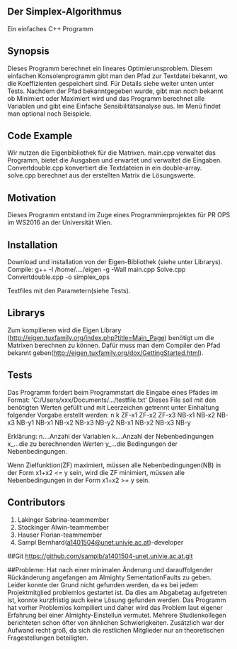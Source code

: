 ## Der Simplex-Algorithmus
 Ein einfaches C++ Programm



## Synopsis


Dieses Programm berechnet ein lineares Optimierunsproblem. Diesem einfachen Konsolenprogramm gibt man den Pfad zur Textdatei bekannt, wo die Koeffizienten gespeichert sind. Für Details siehe weiter unten unter Tests. 
Nachdem der Pfad bekanntgegeben wurde, gibt man noch bekannt ob Minimiert oder Maximiert wird und das Programm berechnet alle Variablen und gibt eine Einfache Sensibilitätsanalyse aus.
Im Menü findet man optional noch Beispiele.

## Code Example

Wir nutzen die Eigenbibliothek für die Matrixen.
main.cpp verwaltet das Programm, bietet die Ausgaben und erwartet und verwaltet die Eingaben.
Convertdouble.cpp konvertiert die Textdateien in ein double-array.
solve.cpp berechnet aus der erstellten Matrix die Lösungswerte.

## Motivation

Dieses Programm entstand im Zuge eines Programmierprojektes für PR OPS im WS2016 an der Universität Wien. 

## Installation
Download und installation von der Eigen-Bibliothek (siehe unter Librarys).
Compile: g++ -I /home/..../eigen -g -Wall main.cpp Solve.cpp Convertdouble.cpp -o simplex_ops

Textfiles mit den Parametern(siehe Tests).

## Librarys

Zum kompilieren wird die Eigen Library (http://eigen.tuxfamily.org/index.php?title=Main_Page) benötigt um die Matrixen berechnen zu können. 
Dafür muss man dem Compiler den Pfad bekannt geben(http://eigen.tuxfamily.org/dox/GettingStarted.html). 

## Tests
Das Programm fordert beim Programmstart die Eingabe eines Pfades im Format: 
'C:/Users/xxx/Documents/.../testfile.txt' 
Dieses File soll mit den benötigten Werten gefüllt und mit Leerzeichen getrennt unter Einhaltung folgender Vorgabe erstellt werden:
n k
ZF-x1 ZF-x2 ZF-x3
NB-x1 NB-x2 NB-x3 NB-y1
NB-x1 NB-x2 NB-x3 NB-y2
NB-x1 NB-x2 NB-x3 NB-y

Erklärung:
n....Anzahl der Variablen
k....Anzahl der Nebenbedingungen
x_...die zu berechnenden Werten
y_...die Bedingungen der Nebenbedingungen.

Wenn Zielfunktion(ZF) maximiert, müssen alle Nebenbedingungen(NB) in der Form x1+x2 <= y sein,
wird die ZF minimiert, müssen alle Nebenbedingungen in der Form x1+x2 >= y sein.

## Contributors

1. Lakinger Sabrina-teammember
2. Stockinger Alwin-teammember
3. Hauser Florian-teammember
4. Sampl Bernhard(a1401504@unet.univie.ac.at)-developer

##Git
https://github.com/samplb/a1401504-unet.univie.ac.at.git

##Probleme:
Hat nach einer minimalen Änderung und darauffolgender Rückänderung angefangen am Almighty SementationFaults zu geben. Leider konnte der Grund nicht gefunden werden, da es bei jedem Projektmitglied problemlos gestartet ist. Da dies am Abgabetag aufgetreten ist, konnte kurzfristig auch keine Lösung gefunden werden. Das Programm hat vorher Problemlos kompiliert und daher wird das Problem laut eigener Erfahrung bei einer Almighty-Einstellun vermutet. Mehrere Studienkollegen berichteten schon öfter von ähnlichen Schwierigkeiten.
Zusätzlich war der Aufwand recht groß, da sich die restlichen Mitglieder nur an theoretischen Fragestellungen beteiligten.


